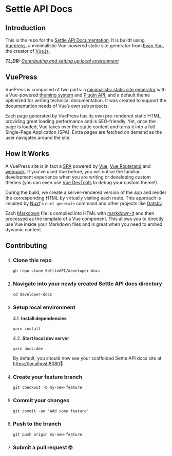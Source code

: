 # Settle API Docs

## Introduction

This is the repo for the [Settle API Documentation](https://developer.settle.eu/docs). It is buildt using [Vuepress](https://vuepress.vuejs.org/), a minimalistic Vue-powered static site generator from [Evan You](https://evanyou.me/), the creator of [Vue.js](https://vuejs.org/).

***TL;DR:*** *[Contributing and setting up local environment](#contributing)*

## VuePress

VuePress is composed of two parts: a [minimalistic static site generator](https://github.com/vuejs/vuepress/tree/master/packages/%40vuepress/core) with a Vue-powered [theming system](https://vuepress.vuejs.org/theme/) and [Plugin API](https://vuepress.vuejs.org/plugin/), and a default theme optimized for writing technical documentation. It was created to support the documentation needs of Vue’s own sub projects.

Each page generated by VuePress has its own pre-rendered static HTML, providing great loading performance and is SEO-friendly. Yet, once the page is loaded, Vue takes over the static content and turns it into a full Single-Page Application (SPA). Extra pages are fetched on demand as the user navigates around the site.

## How It Works

A VuePress site is in fact a [SPA](https://developer.mozilla.org/en-US/docs/Glossary/SPA) powered by [Vue](http://vuejs.org/), [Vue Routerand](https://github.com/vuejs/vue-router) and [webpack](http://webpack.js.org/). If you’ve used Vue before, you will notice the familiar development experience when you are writing or developing custom themes (you can even use [Vue DevTools](https://github.com/vuejs/vue-devtools) to debug your custom theme!).

During the build, we create a server-rendered version of the app and render the corresponding HTML by virtually visiting each route. This approach is inspired by [Nuxt](https://nuxtjs.org/)'s `nuxt generate` command and other projects like [Gatsby](https://www.gatsbyjs.org/).

Each [Markdown](https://www.markdownguide.org/) file is compiled into HTML with [markdown-it](https://github.com/markdown-it/markdown-it) and then processed as the template of a Vue component. This allows you to directly use Vue inside your Markdown files and is great when you need to embed dynamic content.

## Contributing

1. ### Clone this repo

   `gh repo clone SettleAPI/developer-docs`

2. ### Navigate into your newly created Settle API docs directory

   `cd developer-docs`

3. ### Setup local environment

    4.1. **Install dependencies**

    `yarn install`
     &nbsp;

    4.2. **Start local dev server**

    `yarn docs:dev`
    &nbsp;

    By default, you should now see your scaffolded Settle API docs site at [https://localhost:8080](https://localhost:8080)🚀

4. ### Create your feature branch

   `git checkout -b my-new-feature`

5. ### Commit your changes

   `git commit -am 'Add some feature'`

6. ### Push to the branch

    `git push origin my-new-feature`

7. ### Submit a pull request 🤓
